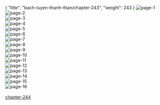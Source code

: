 { "title": "bach-luyen-thanh-than/chapter-243", "weight": 243 }
<img src="bach-luyen-thanh-than_0243_01-fb0a38865087f32634d107cb078aa324.webp" alt="page-1" origin="http://1.bp.blogspot.com/-JGaexmAahEo/WynLRPeyybI/AAAAAAAAC8c/GaDUUqVq_08HlJvebJ6uEGmGe6P2lwyEQCLcBGAs/s1600/0001.jpg?imgmax=0"><br/>
<img src="bach-luyen-thanh-than_0243_02-225dc6074d2d0883ad41029d9e2d2d05.webp" alt="page-2" origin="http://1.bp.blogspot.com/-v-hYK530exM/WynLRJqPLCI/AAAAAAAAC8g/37Pl-rz_D-kGSn9i3Qhw45rUj7ngfvHFwCLcBGAs/s1600/0002.jpg?imgmax=0"><br/>
<img src="bach-luyen-thanh-than_0243_03-0f80a0970f773f44397f22debb5b136a.webp" alt="page-3" origin="http://1.bp.blogspot.com/-KEy-55Ku88M/WynLRsDTXbI/AAAAAAAAC8k/TY2i-p102zUg_7160_GjMDnvmf6_e9sMgCLcBGAs/s1600/0003.jpg?imgmax=0"><br/>
<img src="bach-luyen-thanh-than_0243_04-2a189da2b2b57dbde05235c4b6c85916.webp" alt="page-4" origin="http://1.bp.blogspot.com/-F_5X1FuDETk/WynLSSTqhqI/AAAAAAAAC8o/k7BigQu8zHovO2LzWJo5IlBgad4bFV9fgCLcBGAs/s1600/0004.jpg?imgmax=0"><br/>
<img src="bach-luyen-thanh-than_0243_05-404a5788ec2fd1d563300ccdc1034270.webp" alt="page-5" origin="http://1.bp.blogspot.com/-ewuHYNIVUKM/WynLS7fzNVI/AAAAAAAAC8s/MnllH_Zp8uAR768hQXV8ANpbOVXHSnwMgCLcBGAs/s1600/0005.jpg?imgmax=0"><br/>
<img src="bach-luyen-thanh-than_0243_06-c5c8e38bda54dcb694d98f94826b5b0b.webp" alt="page-6" origin="http://1.bp.blogspot.com/-Hq_fK-Foc44/WynLTLfG2yI/AAAAAAAAC8w/NHNjUGcphNUuLPR3ZrNhj5BknxHO8Y2TACLcBGAs/s1600/0006.jpg?imgmax=0"><br/>
<img src="bach-luyen-thanh-than_0243_07-e29658f73af41ae76d06670ec921f0d6.webp" alt="page-7" origin="http://1.bp.blogspot.com/-7pDFEccMEQQ/WynLTFJR-oI/AAAAAAAAC80/y7NhYmGpp00pqoXH1lJurRYgjnQZlqWjACLcBGAs/s1600/0007.jpg?imgmax=0"><br/>
<img src="bach-luyen-thanh-than_0243_08-b982fa385535f49e5a625d9a5fd3f806.webp" alt="page-8" origin="http://1.bp.blogspot.com/-r53ZzmtkaYE/WynLTvY1M9I/AAAAAAAAC84/hhFfUKUI0Xoq-afDRxSYH5tSAQ_bgqfMQCLcBGAs/s1600/0008.jpg?imgmax=0"><br/>
<img src="bach-luyen-thanh-than_0243_09-f6a27cdc0aaa40b78b371acd40400fc6.webp" alt="page-9" origin="http://1.bp.blogspot.com/-VNWDk5T7fRg/WynLUB1qEPI/AAAAAAAAC88/PEQnuuJobVIK7pz7PwXxQaVAlFcU4_2qwCLcBGAs/s1600/0009.jpg?imgmax=0"><br/>
<img src="bach-luyen-thanh-than_0243_10-e4b07cf0af8f142db65c389b51ad73b9.webp" alt="page-10" origin="http://1.bp.blogspot.com/-AMwANmSC1m4/WynLUNlOAtI/AAAAAAAAC9A/PnYjErXxAL062ZlOLsk3AIntOTEabaNYwCLcBGAs/s1600/0010.jpg?imgmax=0"><br/>
<img src="bach-luyen-thanh-than_0243_11-e92ff2441eb1a66d4caae99ce06f2a8e.webp" alt="page-11" origin="http://1.bp.blogspot.com/-cFfB12L2QVg/WynLUdghLpI/AAAAAAAAC9E/g0A7jElGA2IQt5dvb0kgulU4ovifPP_TwCLcBGAs/s1600/0011.jpg?imgmax=0"><br/>
<img src="bach-luyen-thanh-than_0243_12-6c2cc8bb840a1f40b1edf7a4866f086b.webp" alt="page-12" origin="http://1.bp.blogspot.com/-llg2A2P1L_o/WynLVFZMZdI/AAAAAAAAC9I/DtmiDlF7iiQry3KsT64Evlb-cc_0Iw7iACLcBGAs/s1600/0012.jpg?imgmax=0"><br/>
<img src="bach-luyen-thanh-than_0243_13-910625a2a17cd0fac77bc8da541da836.webp" alt="page-13" origin="http://1.bp.blogspot.com/-tGXCys0_1zE/WynLVkQ2ZCI/AAAAAAAAC9M/54V8crErpDMFZxm5-tnndvFzGwVj9exfQCLcBGAs/s1600/0013.jpg?imgmax=0"><br/>
<img src="bach-luyen-thanh-than_0243_14-80bdb47688fce24e7177ff4735bf248a.webp" alt="page-14" origin="http://1.bp.blogspot.com/-n4r9Km_n-bY/WynLVyxgeaI/AAAAAAAAC9U/-T8k5o0JVpA7jyEacr6W-7yUp5gv7rnowCLcBGAs/s1600/0014.jpg?imgmax=0"><br/>
<img src="bach-luyen-thanh-than_0243_15-9caff1f6afeffd7abb09d9fd457b1299.webp" alt="page-15" origin="http://1.bp.blogspot.com/-bKsY2lBucjk/WynLV3k4cXI/AAAAAAAAC9Q/T5Auc2O6bYcHim87f9ZFvfRBe3T_GGJGgCLcBGAs/s1600/0015.jpg?imgmax=0"><br/>
<img src="bach-luyen-thanh-than_0243_16-5e79160c7fd93f0d1ee75241439ccb9a.webp" alt="page-16" origin="http://1.bp.blogspot.com/-_dlL0TLjQTQ/WynLWDm1YEI/AAAAAAAAC9Y/5Kp3NwbXztIHc8no36k1Rf4oOAL4DKy6QCLcBGAs/s1600/0016.jpg?imgmax=0"><br/>
<br/><a class="nextchap" href="/bach-luyen-thanh-than/chapter-244">chapter-244</a>
